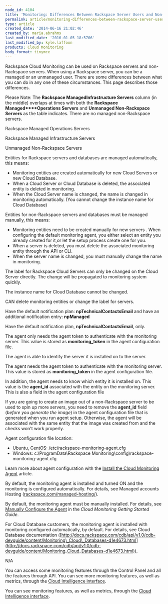 ```yaml
---
node_id: 4104
title: 'Monitoring: Differences Between Rackspace Server Users and Non-Rackspace Server Users'
permalink: article/monitoring-differences-between-rackspace-server-users-and-non-rackspace-server-users
type: article
created_date: '2014-06-16 21:02:46'
created_by: maria.abrahms
last_modified_date: '2016-01-05 18:5706'
last_modified_by: kyle.laffoon
products: Cloud Monitoring
body_format: tinymce
---
```


Rackspace Cloud Monitoring can be used on Rackspace servers and
non-Rackspace servers. When using a Rackspace server, you can be a
managed or an unmanaged user. There are some differences between what
you can do in any one of these circumstances. This page describes those
differences.

Please Note: The **Rackspace
Managed****Infrastructure**** Servers** column (in the middle) overlaps
at times with both the **Rackspace Managed****Operations Servers** and
**Unmanaged Non-Rackspace Servers** as the table indicates. There are no
managed non-Rackspace servers.

Rackspace Managed Operations Servers

Rackspace Managed Infrastructure Servers

Unmanaged Non-Rackspace Servers

Entities for Rackspace servers and databases are managed automatically,
this means:

-   Monitoring entities are created automatically for new Cloud Servers
    or new Cloud Database.
-   When a Cloud Server or Cloud Database is deleted, the associated
    entity is deleted in monitoring.
-   When the Cloud Server name is changed, the name is changed in
    monitoring automatically. (You cannot change the instance name for
    Cloud Database)

Entities for non-Rackspace servers and databases must be managed
manually, this means:

-   Monitoring entities need to be created manually for new servers .
    When configuring the default monitoring agent, you either select an
    entity you already created for it,or let the setup process create
    one for you.
-   When a server is deleted, you must delete the associated monitoring
    entity through the API or CLI.
-   When the server name is changed, you must manually change the name
    in monitoring.

The label for Rackspace Cloud Servers can only be changed on the Cloud
Server directly. The change will be propagated to monitoring system
quickly.

The instance name for Cloud Database cannot be changed.

CAN delete monitoring entities or change the label for servers.

Have the default notification plan: **npTechnicalContactsEmail** and
have an additional notification entry: **npManaged**

Have the default notification plan, **npTechnicalContactsEmail**, only.

The agent only needs the agent token to authenticate with the monitoring
server. This value is stored as **monitoring\_token** in the agent
configuration file.

The agent is able to identify the server it is installed on to the
server.

The agent needs the agent token to authenticate with the monitoring
server. This value is stored as **monitoring\_token** in the agent
configuration file.

In addition, the agent needs to know which entity it is installed on.
This value is the **agent\_id** associated with the entity on the
monitoring server. This is also a field in the agent configuration file

If you are going to create an image out of a non-Rackspace server to be
used to spin up more servers, you need to remove the **agent\_id** field
(*before you generate the image*) in the agent configuration file that
is generated when you run agent setup. Otherwise, the agent will be
associated with the same entity that the image was created from and the
checks won't work properly.

Agent configuration file location:

-   Ubuntu, CentOS: /etc/rackspace-monitoring-agent.cfg
-   Windows: c:\\ProgramData\\Rackspace
    Monitoring\\config\\rackspace-monitoring-agent.cfg

Learn more about agent configuration with the [Install the Cloud
Monitoring
Agent](http://www.rackspace.com/knowledge_center/article/install-and-configure-the-rackspace-monitoring-agent)
article.

By default, the monitoring agent is installed and turned ON and the
monitoring is configured automatically. For details, see Managed
accounts Hosting
([rackspace.com/managed-hosting/](http://rackspace.com/managed-hosting/)).

 

By default, the monitoring agent must be manually installed. For
details, see [Manually Configure the
Agent](http://docs.rackspace.com/cm/api/v1.0/cm-getting-started/content/install-configure.html#agent-config-manual)
in the *Cloud Monitoring Getting Started Guide*.

For Cloud Database customers, the monitoring agent is installed with
monitoring configured automatically, by default. For details, see Cloud
Database documentation
([http://docs.rackspace.com/cdb/api/v1.0/cdb-devguide/content/Monitoring\_Cloud\_Databases-d1e4673.html](http://docs.rackspace.com/cdb/api/v1.0/cdb-devguide/content/Monitoring_Cloud_Databases-d1e4673.html)).

N/A

You can access some monitoring features through the Control Panel and
all the features through API. You can see more monitoring features, as
well as metrics, through the [Cloud
Intelligence interface](https://intelligence.rackspace.com). 

You can see monitoring features, as well as metrics, through the [Cloud
Intelligence interface](https://intelligence.rackspace.com). 

 

